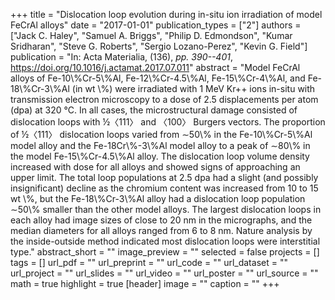 +++
title = "Dislocation loop evolution during in-situ ion irradiation of model FeCrAl alloys"
date = "2017-01-01"
publication_types = ["2"]
authors = ["Jack C. Haley", "Samuel A. Briggs", "Philip D. Edmondson", "Kumar Sridharan", "Steve G. Roberts", "Sergio Lozano-Perez", "Kevin G. Field"]
publication = "In: Acta Materialia, (136), _pp. 390--401_, https://doi.org/10.1016/j.actamat.2017.07.011"
abstract = "Model FeCrAl alloys of Fe-10\\%Cr-5\\%Al, Fe-12\\%Cr-4.5\\%Al, Fe-15\\%Cr-4\\%Al, and Fe-18\\%Cr-3\\%Al (in wt \\%) were irradiated with 1 MeV Kr++ ions in-situ with transmission electron microscopy to a dose of 2.5 displacements per atom (dpa) at 320 °C. In all cases, the microstructural damage consisted of dislocation loops with ½〈111〉 and 〈100〉 Burgers vectors. The proportion of ½〈111〉 dislocation loops varied from ∼50\\% in the Fe-10\\%Cr-5\\%Al model alloy and the Fe-18Cr\\%-3\\%Al model alloy to a peak of ∼80\\% in the model Fe-15\\%Cr-4.5\\%Al alloy. The dislocation loop volume density increased with dose for all alloys and showed signs of approaching an upper limit. The total loop populations at 2.5 dpa had a slight (and possibly insignificant) decline as the chromium content was increased from 10 to 15 wt \\%, but the Fe-18\\%Cr-3\\%Al alloy had a dislocation loop population ∼50\\% smaller than the other model alloys. The largest dislocation loops in each alloy had image sizes of close to 20 nm in the micrographs, and the median diameters for all alloys ranged from 6 to 8 nm. Nature analysis by the inside-outside method indicated most dislocation loops were interstitial type."
abstract_short = ""
image_preview = ""
selected = false
projects = []
tags = []
url_pdf = ""
url_preprint = ""
url_code = ""
url_dataset = ""
url_project = ""
url_slides = ""
url_video = ""
url_poster = ""
url_source = ""
math = true
highlight = true
[header]
image = ""
caption = ""
+++
